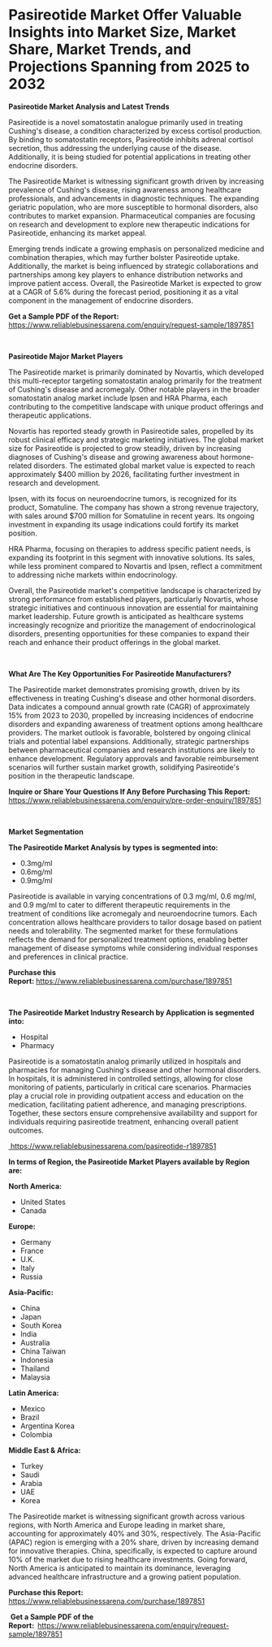 <p><h1>Pasireotide Market Offer Valuable Insights into Market Size, Market Share, Market Trends, and Projections Spanning from 2025 to 2032</h1></p><p><strong>Pasireotide Market Analysis and Latest Trends</strong></p>
<p><p>Pasireotide is a novel somatostatin analogue primarily used in treating Cushing's disease, a condition characterized by excess cortisol production. By binding to somatostatin receptors, Pasireotide inhibits adrenal cortisol secretion, thus addressing the underlying cause of the disease. Additionally, it is being studied for potential applications in treating other endocrine disorders.</p><p>The Pasireotide Market is witnessing significant growth driven by increasing prevalence of Cushing's disease, rising awareness among healthcare professionals, and advancements in diagnostic techniques. The expanding geriatric population, who are more susceptible to hormonal disorders, also contributes to market expansion. Pharmaceutical companies are focusing on research and development to explore new therapeutic indications for Pasireotide, enhancing its market appeal.</p><p>Emerging trends indicate a growing emphasis on personalized medicine and combination therapies, which may further bolster Pasireotide uptake. Additionally, the market is being influenced by strategic collaborations and partnerships among key players to enhance distribution networks and improve patient access. Overall, the Pasireotide Market is expected to grow at a CAGR of 5.6% during the forecast period, positioning it as a vital component in the management of endocrine disorders.</p></p>
<p><strong>Get a Sample PDF of the Report:&nbsp;</strong> <a href="https://www.reliablebusinessarena.com/enquiry/request-sample/1897851?utm_campaign=2189&utm_medium=2&utm_source=Github&utm_content=ia&utm_term=19042025&utm_id=pasireotide">https://www.reliablebusinessarena.com/enquiry/request-sample/1897851</a></p>
<p>&nbsp;</p>
<p><strong>Pasireotide Major Market Players</strong></p>
<p><p>The Pasireotide market is primarily dominated by Novartis, which developed this multi-receptor targeting somatostatin analog primarily for the treatment of Cushing's disease and acromegaly. Other notable players in the broader somatostatin analog market include Ipsen and HRA Pharma, each contributing to the competitive landscape with unique product offerings and therapeutic applications.</p><p>Novartis has reported steady growth in Pasireotide sales, propelled by its robust clinical efficacy and strategic marketing initiatives. The global market size for Pasireotide is projected to grow steadily, driven by increasing diagnoses of Cushing's disease and growing awareness about hormone-related disorders. The estimated global market value is expected to reach approximately $400 million by 2026, facilitating further investment in research and development.</p><p>Ipsen, with its focus on neuroendocrine tumors, is recognized for its product, Somatuline. The company has shown a strong revenue trajectory, with sales around $700 million for Somatuline in recent years. Its ongoing investment in expanding its usage indications could fortify its market position.</p><p>HRA Pharma, focusing on therapies to address specific patient needs, is expanding its footprint in this segment with innovative solutions. Its sales, while less prominent compared to Novartis and Ipsen, reflect a commitment to addressing niche markets within endocrinology.</p><p>Overall, the Pasireotide market's competitive landscape is characterized by strong performance from established players, particularly Novartis, whose strategic initiatives and continuous innovation are essential for maintaining market leadership. Future growth is anticipated as healthcare systems increasingly recognize and prioritize the management of endocrinological disorders, presenting opportunities for these companies to expand their reach and enhance their product offerings in the global market.</p></p>
<p>&nbsp;</p>
<p><strong>What Are The Key Opportunities For Pasireotide Manufacturers?</strong></p>
<p><p>The Pasireotide market demonstrates promising growth, driven by its effectiveness in treating Cushing's disease and other hormonal disorders. Data indicates a compound annual growth rate (CAGR) of approximately 15% from 2023 to 2030, propelled by increasing incidences of endocrine disorders and expanding awareness of treatment options among healthcare providers. The market outlook is favorable, bolstered by ongoing clinical trials and potential label expansions. Additionally, strategic partnerships between pharmaceutical companies and research institutions are likely to enhance development. Regulatory approvals and favorable reimbursement scenarios will further sustain market growth, solidifying Pasireotide's position in the therapeutic landscape.</p></p>
<p><strong>Inquire or Share Your Questions If Any Before Purchasing This Report:</strong> <a href="https://www.reliablebusinessarena.com/enquiry/pre-order-enquiry/1897851?utm_campaign=2189&utm_medium=2&utm_source=Github&utm_content=ia&utm_term=19042025&utm_id=pasireotide">https://www.reliablebusinessarena.com/enquiry/pre-order-enquiry/1897851</a></p>
<p>&nbsp;</p>
<p><strong>Market Segmentation</strong></p>
<p><strong>The Pasireotide Market Analysis by types is segmented into:</strong></p>
<p><ul><li>0.3mg/ml</li><li>0.6mg/ml</li><li>0.9mg/ml</li></ul></p>
<p><p>Pasireotide is available in varying concentrations of 0.3 mg/ml, 0.6 mg/ml, and 0.9 mg/ml to cater to different therapeutic requirements in the treatment of conditions like acromegaly and neuroendocrine tumors. Each concentration allows healthcare providers to tailor dosage based on patient needs and tolerability. The segmented market for these formulations reflects the demand for personalized treatment options, enabling better management of disease symptoms while considering individual responses and preferences in clinical practice.</p></p>
<p><strong>Purchase this Report:&nbsp;</strong><a href="https://www.reliablebusinessarena.com/purchase/1897851?utm_campaign=2189&utm_medium=2&utm_source=Github&utm_content=ia&utm_term=19042025&utm_id=pasireotide">https://www.reliablebusinessarena.com/purchase/1897851</a></p>
<p>&nbsp;</p>
<p><strong>The Pasireotide Market Industry Research by Application is segmented into:</strong></p>
<p><ul><li>Hospital</li><li>Pharmacy</li></ul></p>
<p><p>Pasireotide is a somatostatin analog primarily utilized in hospitals and pharmacies for managing Cushing's disease and other hormonal disorders. In hospitals, it is administered in controlled settings, allowing for close monitoring of patients, particularly in critical care scenarios. Pharmacies play a crucial role in providing outpatient access and education on the medication, facilitating patient adherence, and managing prescriptions. Together, these sectors ensure comprehensive availability and support for individuals requiring pasireotide treatment, enhancing overall patient outcomes.</p></p>
<p><a href="https://www.reliablebusinessarena.com/pasireotide-r1897851?utm_campaign=2189&utm_medium=2&utm_source=Github&utm_content=ia&utm_term=19042025&utm_id=pasireotide">&nbsp;https://www.reliablebusinessarena.com/pasireotide-r1897851</a></p>
<p><strong>In terms of Region, the Pasireotide Market Players available by Region are:</strong></p>
<p>
    <p> <strong> North America: </strong>
        <ul>
            <li>United States</li>
            <li>Canada</li>
        </ul>
        </p> 
    <p> <strong> Europe: </strong>
        <ul>
            <li>Germany</li>
            <li>France</li>
            <li>U.K.</li>
            <li>Italy</li>
            <li>Russia</li>
        </ul>
        </p> 
    <p> <strong> Asia-Pacific: </strong>
        <ul>
            <li>China</li>
            <li>Japan</li>
            <li>South Korea</li>
            <li>India</li>
            <li>Australia</li>
            <li>China Taiwan</li>
            <li>Indonesia</li>
            <li>Thailand</li>
            <li>Malaysia</li>
        </ul>
        </p> 
    <p> <strong> Latin America: </strong>
        <ul>
            <li>Mexico</li>
            <li>Brazil</li>
            <li>Argentina Korea</li>
            <li>Colombia</li>
        </ul>
        </p> 
    <p> <strong> Middle East & Africa: </strong>
        <ul>
            <li>Turkey</li>
            <li>Saudi</li>
            <li>Arabia</li>
            <li>UAE</li>
            <li>Korea</li>
        </ul>
    </p>
    </p>
<p><p>The Pasireotide market is witnessing significant growth across various regions, with North America and Europe leading in market share, accounting for approximately 40% and 30%, respectively. The Asia-Pacific (APAC) region is emerging with a 20% share, driven by increasing demand for innovative therapies. China, specifically, is expected to capture around 10% of the market due to rising healthcare investments. Going forward, North America is anticipated to maintain its dominance, leveraging advanced healthcare infrastructure and a growing patient population.</p></p>
<p><strong>Purchase this Report: </strong><a href="https://www.reliablebusinessarena.com/purchase/1897851?utm_campaign=2189&utm_medium=2&utm_source=Github&utm_content=ia&utm_term=19042025&utm_id=pasireotide">https://www.reliablebusinessarena.com/purchase/1897851</a></p>
<p>&nbsp;<strong>Get a Sample PDF of the Report:&nbsp;&nbsp;</strong><a href="https://www.reliablebusinessarena.com/enquiry/request-sample/1897851?utm_campaign=2189&utm_medium=2&utm_source=Github&utm_content=ia&utm_term=19042025&utm_id=pasireotide">https://www.reliablebusinessarena.com/enquiry/request-sample/1897851</a></p>
<p><strong></strong></p>
<p><p></p><p></p><p></p></p>